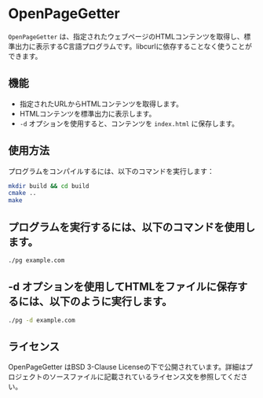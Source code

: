 # OpenPageGetter

`OpenPageGetter` は、指定されたウェブページのHTMLコンテンツを取得し、標準出力に表示するC言語プログラムです。libcurlに依存することなく使うことができます。

## 機能

- 指定されたURLからHTMLコンテンツを取得します。
- HTMLコンテンツを標準出力に表示します。
- `-d` オプションを使用すると、コンテンツを `index.html` に保存します。

## 使用方法

プログラムをコンパイルするには、以下のコマンドを実行します：

```bash
mkdir build && cd build
cmake .. 
make
```

## プログラムを実行するには、以下のコマンドを使用します。

```bash
./pg example.com
```

## -d オプションを使用してHTMLをファイルに保存するには、以下のように実行します。

```bash
./pg -d example.com
```

## ライセンス

OpenPageGetter はBSD 3-Clause Licenseの下で公開されています。詳細はプロジェクトのソースファイルに記載されているライセンス文を参照してください。
